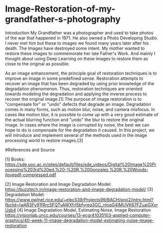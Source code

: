 # Image-Restoration-of-my-grandfather-s-photography

Introduction
My Grandfather was a photographer and used to take photos of the war that happened in 1971. He also owned a Photo Developing Studio. I never met him but these to images we found many years later after his death. The Images have destroyed some intent. My mother wanted to restore these images to commemorate her late Father's Work. And mainly I thought about using Deep Learning on these images to restore them as close to the original as possible.

As an image enhancement, the principle goal of restoration techniques is to improve an image in some predefined sense. Restoration attempts to recover an image that has been degraded by using prior knowledge of the degradation phenomenon. Thus, restoration techniques are oriented towards modeling the degradation and applying the inverse process to recover the original image.[1] 
The purpose of image restoration is to "compensate for" or "undo" defects that degrade an image. Degradation comes in many forms, such as motion blur, noise, and camera misfocus. In cases like motion blur, it is possible to come up with a very good estimate of the actual blurring function and "undo" the blur to restore the original image. In cases where the image is corrupted by noise, the best we can hope to do is compensate for the degradation it caused. In this project, we will introduce and implement several of the methods used in the image processing world to restore images.[3]

#References and Source

[1] Books: 
https://sde.uoc.ac.in/sites/default/files/sde_videos/Digital%20Image%20Processing%203rd%20ed.%20-%20R.%20Gonzalez,%20R.%20Woods-ilovepdf-compressed.pdf

[2] Image Restoration and Image Degradation Model: 
https://buzztech.in/image-restoration-and-image-degradation-model/
[3] Degradation Model: 
https://www.owlnet.rice.edu/~elec539/Projects99/BACH/proj2/intro.html?fbclid=IwAR3Fy91fRrcSFQTvAWXfrl5bfyreq3GC_nIoqG4IMUVK67FZuaiGXvrUsb4
[4] Image Degradation Model, Estimating Noise, Image Restoration
https://visionlab.uncc.edu/courses/13-ecgr41035103-applied-computer-graphics/40-week-11-image-degradation-model-estimating-noise-image-restoration 
